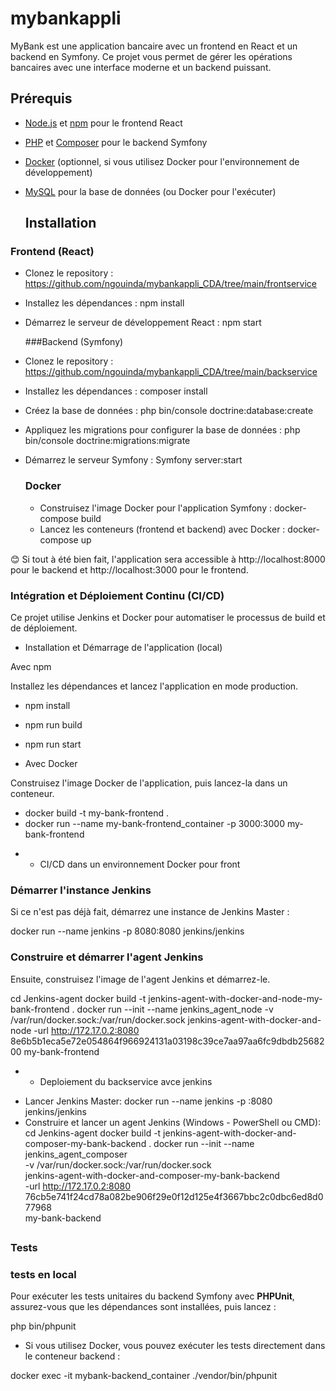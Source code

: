# mybankappli

MyBank est une application bancaire avec un frontend en React et un backend en Symfony. Ce projet vous permet de gérer les opérations bancaires avec une interface moderne et un backend puissant.


## Prérequis

- [Node.js](https://nodejs.org/) et [npm](https://npmjs.com/) pour le frontend React
- [PHP](https://www.php.net/) et [Composer](https://getcomposer.org/) pour le backend Symfony
- [Docker](https://www.docker.com/) (optionnel, si vous utilisez Docker pour l'environnement de développement)
- [MySQL](https://www.mysql.com/) pour la base de données (ou Docker pour l'exécuter)

  ## Installation

### Frontend (React)

- Clonez le repository : https://github.com/ngouinda/mybankappli_CDA/tree/main/frontservice
- Installez les dépendances : npm install
- Démarrez le serveur de développement React : npm start

  ###Backend  (Symfony)

- Clonez le repository : https://github.com/ngouinda/mybankappli_CDA/tree/main/backservice
- Installez les dépendances : composer install
- Créez la base de données : php bin/console doctrine:database:create
- Appliquez les migrations pour configurer la base de données : php bin/console doctrine:migrations:migrate
- Démarrez le serveur Symfony : Symfony server:start

  ### Docker

  - Construisez l'image Docker pour l'application Symfony : docker-compose build
  - Lancez les conteneurs (frontend et backend) avec Docker : docker-compose up

 😊 Si tout à été bien fait, l'application sera accessible à http://localhost:8000 pour le backend et http://localhost:3000 pour le frontend.

###  Intégration et Déploiement Continu (CI/CD)

Ce projet utilise Jenkins et Docker pour automatiser le processus de build et de déploiement.

- Installation et Démarrage de l'application (local)

Avec npm


Installez les dépendances et lancez l'application en mode production.

- npm install
- npm run build
- npm run start

- Avec Docker

Construisez l'image Docker de l'application, puis lancez-la dans un conteneur.

- docker build -t my-bank-frontend .
- docker run --name my-bank-frontend_container -p 3000:3000 my-bank-frontend

* * CI/CD dans un environnement Docker pour front

### Démarrer l'instance Jenkins
Si ce n'est pas déjà fait, démarrez une instance de Jenkins Master :

docker run --name jenkins -p 8080:8080 jenkins/jenkins

### Construire et démarrer l'agent Jenkins

Ensuite, construisez l'image de l'agent Jenkins et démarrez-le.

cd Jenkins-agent
docker build -t jenkins-agent-with-docker-and-node-my-bank-frontend .
docker run --init --name jenkins_agent_node -v /var/run/docker.sock:/var/run/docker.sock jenkins-agent-with-docker-and-node -url http://172.17.0.2:8080 8e6b5b1eca5e72e054864f966924131a03198c39ce7aa97aa6fc9dbdb2568200 my-bank-frontend

* * Deploiement du backservice avce jenkins

- Lancer Jenkins Master:  docker run --name jenkins -p <choir un port>:8080 jenkins/jenkins
- Construire et lancer un agent Jenkins (Windows - PowerShell ou CMD):
cd Jenkins-agent
docker build -t jenkins-agent-with-docker-and-composer-my-bank-backend .
docker run --init --name jenkins_agent_composer \
  -v /var/run/docker.sock:/var/run/docker.sock \
  jenkins-agent-with-docker-and-composer-my-bank-backend \
  -url http://172.17.0.2:8080 \
  76cb5e741f24cd78a082be906f29e0f12d125e4f3667bbc2c0dbc6ed8d077968 \
  my-bank-backend


## 


### Tests

### tests en local

Pour exécuter les tests unitaires du backend Symfony avec **PHPUnit**, assurez-vous que les dépendances sont installées, puis lancez :


php bin/phpunit

- Si vous utilisez Docker, vous pouvez exécuter les tests directement dans le conteneur backend :

docker exec -it mybank-backend_container ./vendor/bin/phpunit